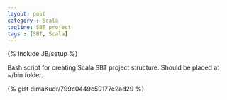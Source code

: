 ```yaml
---
layout: post
category : Scala
tagline: SBT project
tags : [SBT, Scala]
---
```

{% include JB/setup %}

Bash script for creating Scala SBT project structure. Should be placed at ~/bin folder.

{% gist dimaKudr/799c0449c59177e2ad29 %}
